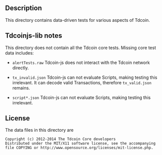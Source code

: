 Description
------------

This directory contains data-driven tests for various aspects of Tdcoin.


Tdcoinjs-lib notes
-------------------

This directory does not contain all the Tdcoin core tests.
Missing core test data includes:

* `alertTests.raw`
	Tdcoin-js does not interact with the Tdcoin network directly.

* `tx_invalid.json`
	Tdcoin-js can not evaluate Scripts, making testing this irrelevant.
	It can decode valid Transactions, therefore `tx_valid.json` remains.

* `script*.json`
	Tdcoin-js can not evaluate Scripts, making testing this irrelevant.


License
--------

The data files in this directory are

    Copyright (c) 2012-2014 The Tdcoin Core developers
    Distributed under the MIT/X11 software license, see the accompanying
    file COPYING or http://www.opensource.org/licenses/mit-license.php.
